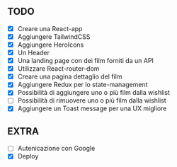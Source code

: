 ## TODO

- [x] Creare una React-app
- [x] Aggiungere TailwindCSS
- [x] Aggiungere HeroIcons
- [x] Un Header
- [x] Una landing page con dei film forniti da un API
- [x] Utilizzare React-router-dom
- [x] Creare una pagina dettaglio del film
- [x] Aggiungere Redux per lo state-management
- [x] Possibilità di aggiungere uno o più film dalla wishlist
- [ ] Possibilità di rimuovere uno o più film dalla wishlist
- [x] Aggiungere un Toast message per una UX migliore

## EXTRA

- [ ] Autenicazione con Google
- [x] Deploy
